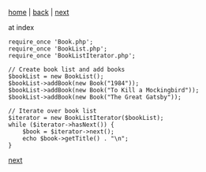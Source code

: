 [home](./page01.md)  | [back](./page05.md) | [next](./page07.md)

at index

```
require_once 'Book.php';
require_once 'BookList.php';
require_once 'BookListIterator.php';

// Create book list and add books
$bookList = new BookList();
$bookList->addBook(new Book("1984"));
$bookList->addBook(new Book("To Kill a Mockingbird"));
$bookList->addBook(new Book("The Great Gatsby"));

// Iterate over book list
$iterator = new BookListIterator($bookList);
while ($iterator->hasNext()) {
    $book = $iterator->next();
    echo $book->getTitle() . "\n";
}
```

 [next](./page07.md)
